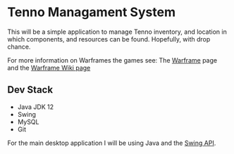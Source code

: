 <!-- Title -->
# Tenno Managament System

This will be a simple application to manage Tenno inventory,
and location in which components, and resources can be found.
Hopefully, with drop chance.

For more information on Warframes the games see: 
The [Warframe](https://www.warframe.com/) page and
the [Warframe Wiki page](https://en.wikipedia.org/wiki/Warframe)

## Dev Stack

* Java JDK 12
* Swing
* MySQL
* Git 

For the main desktop application I will be using Java and 
the [Swing API](https://en.wikipedia.org/wiki/Swing_(Java)).